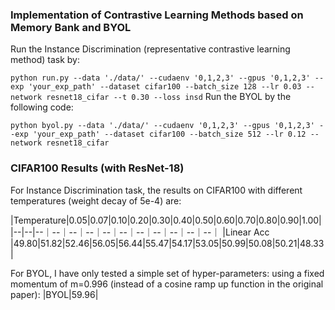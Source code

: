 ### Implementation of Contrastive Learning Methods based on Memory Bank and BYOL
Run the Instance Discrimination (representative contrastive learning method) task by:
 
`python run.py --data './data/' --cudaenv '0,1,2,3' --gpus '0,1,2,3' --exp 'your_exp_path' --dataset cifar100 --batch_size 128 --lr 0.03 --network resnet18_cifar --t 0.30 --loss insd`
Run the BYOL by the following code:
 
`python byol.py --data './data/' --cudaenv '0,1,2,3' --gpus '0,1,2,3' --exp 'your_exp_path' --dataset cifar100 --batch_size 512 --lr 0.12 --network resnet18_cifar`

### CIFAR100 Results (with ResNet-18)
For Instance Discrimination task, the results on CIFAR100 with different temperatures (weight decay of 5e-4) are:

|Temperature|0.05|0.07|0.10|0.20|0.30|0.40|0.50|0.60|0.70|0.80|0.90|1.00|
|--|--|--｜--｜--｜--｜--｜--｜--｜--｜--｜--｜--｜
|Linear Acc |49.80|51.82|52.46|56.05|56.44|55.47|54.17|53.05|50.99|50.08|50.21|48.33|

For BYOL, I have only tested a simple set of hyper-parameters: using a fixed momentum of m=0.996 (instead of a cosine ramp up function in the original paper):
|BYOL|59.96|

